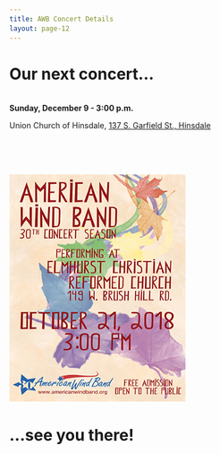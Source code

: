 ```yaml
---
title: AWB Concert Details
layout: page-12
---
```


<h1>Our next concert…</h1>

 <br /><strong>Sunday, December 9 - 3:00 p.m.</strong>
<p>Union Church of Hinsdale, <a href="https://goo.gl/maps/aumncQ5T9bs" target="_blank">137 S. Garfield St., Hinsdale</a></p>
<br /><br/>

<br/><img src="images/awb-oct-2018-concert-poster.jpg" width="315" height="405" alt=""/>

<h1>...see you there!<h1>

